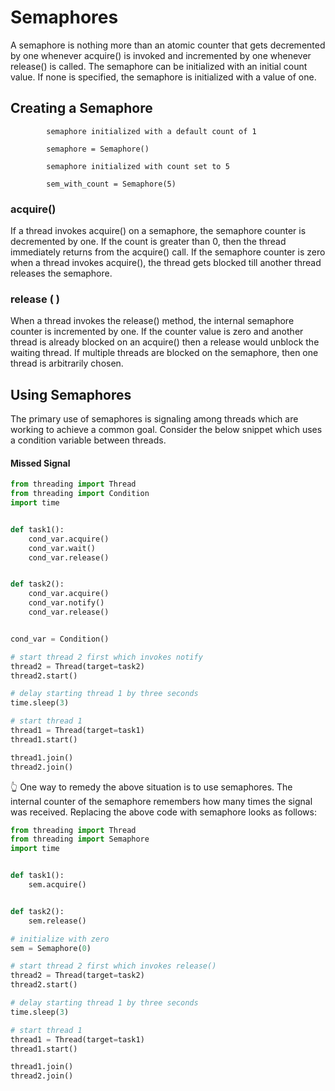 # Semaphores
A semaphore is nothing more than an atomic counter that gets decremented by one whenever acquire() is invoked and incremented by one whenever release() is called. The semaphore can be initialized with an initial count value. If none is specified, the semaphore is initialized with a value of one.

## Creating a Semaphore

            semaphore initialized with a default count of 1

            semaphore = Semaphore()

            semaphore initialized with count set to 5

            sem_with_count = Semaphore(5)
            
### acquire()
If a thread invokes acquire() on a semaphore, the semaphore counter is decremented by one. If the count is greater than 0, then the thread immediately returns from the acquire() call. If the semaphore counter is zero when a thread invokes acquire(), the thread gets blocked till another thread releases the semaphore.

### release ( )
When a thread invokes the release() method, the internal semaphore counter is incremented by one. If the counter value is zero and another thread is already blocked on an acquire() then a release would unblock the waiting thread. If multiple threads are blocked on the semaphore, then one thread is arbitrarily chosen.


## Using Semaphores

The primary use of semaphores is signaling among threads which are working to achieve a common goal. Consider the below snippet which uses a condition variable between threads.

#### Missed Signal

```python
from threading import Thread
from threading import Condition
import time


def task1():
    cond_var.acquire()
    cond_var.wait()
    cond_var.release()


def task2():
    cond_var.acquire()
    cond_var.notify()
    cond_var.release()


cond_var = Condition()

# start thread 2 first which invokes notify
thread2 = Thread(target=task2)
thread2.start()

# delay starting thread 1 by three seconds
time.sleep(3)

# start thread 1
thread1 = Thread(target=task1)
thread1.start()

thread1.join()
thread2.join()
```

👆 One way to remedy the above situation is to use semaphores. The internal counter of the semaphore remembers how many times the signal was received. Replacing the above code with semaphore looks as follows:

```python
from threading import Thread
from threading import Semaphore
import time


def task1():
    sem.acquire()


def task2():
    sem.release()

# initialize with zero
sem = Semaphore(0)

# start thread 2 first which invokes release()
thread2 = Thread(target=task2)
thread2.start()

# delay starting thread 1 by three seconds
time.sleep(3)

# start thread 1
thread1 = Thread(target=task1)
thread1.start()

thread1.join()
thread2.join()
```



